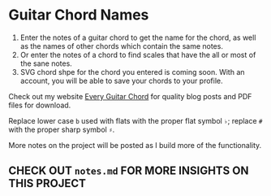 # Guitar Chord Names

1. Enter the notes of a guitar chord to get the name for the chord, as well as the names of other chords which contain the same notes.
1. Or enter the notes of a chord to find scales that have the all or most of the sane notes.
1. SVG chord shpe for the chord you entered is coming soon. With an account, you will be able to save your chords to your profile.

Check out my website [Every Guitar Chord](https://everyguitarchord.com/ 'Every Guitar Chord website') for quality blog posts and PDF files for download.

Replace lower case `b` used with flats with the proper flat symbol `♭`; replace `#` with the proper sharp symbol `♯`.

More notes on the project will be posted as I build more of the functionality.

## CHECK OUT `notes.md` FOR MORE INSIGHTS ON THIS PROJECT